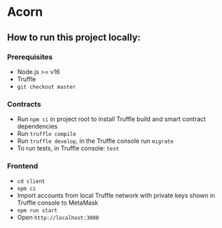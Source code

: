 # Acorn

## How to run this project locally:

### Prerequisites

- Node.js >= v16
- Truffle
- `git checkout master`

### Contracts

- Run `npm ci` in project root to install Truffle build and smart contract dependencies
- Run `truffle compile`
- Run `truffle develop`, in the Truffle console run `migrate`
- To run tests, in Truffle console: `test`

### Frontend

- `cd client`
- `npm ci`
- Import accounts from local Truffle network with private keys shown in Truffle console to MetaMask
- `npm run start`
- Open `http://localhost:3000`
